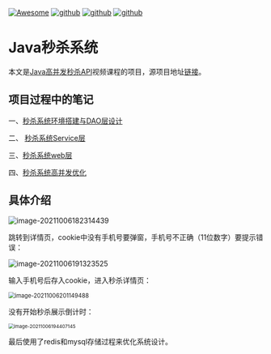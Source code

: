 [![Awesome](https://awesome.re/badge.svg)](https://awesome.re)
[![github](https://img.shields.io/badge/作者-hqinglau-blue.svg)](https://orzlinux.cn)
[![github](https://img.shields.io/badge/博客-orzlinux.cn-brightgreen.svg)](https://orzlinux.cn)
[![github](https://img.shields.io/badge/csdn-@hqinglau-orange.svg)](https://blog.csdn.net/qq_36704378?spm=1010.2135.3001.5343&type=blog)



# Java秒杀系统

本文是[Java高并发秒杀API](https://www.imooc.com/u/2145618/courses?sort=publish)视频课程的项目，源项目地址[链接](https://github.com/liyifeng1994/seckill)。

## 项目过程中的笔记

一、[秒杀系统环境搭建与DAO层设计](https://orzlinux.cn/blog/javaseckill1-20211004.html)

二、 [秒杀系统Service层](https://orzlinux.cn/blog/javaseckill2-20211005.html)

三、[秒杀系统web层](https://orzlinux.cn/blog/javaseckill3-20211005.html)

四、[秒杀系统高并发优化](https://orzlinux.cn/blog/javaseckill4-20211006.html)

## 具体介绍

![image-20211006182314439](https://gitee.com/hqinglau/img/raw/master/img/20211006182314.png)



跳转到详情页，cookie中没有手机号要弹窗，手机号不正确（11位数字）要提示错误：

![image-20211006191323525](https://gitee.com/hqinglau/img/raw/master/img/20211006191323.png)

输入手机号后存入cookie，进入秒杀详情页：

<img src="https://gitee.com/hqinglau/img/raw/master/img/20211006201149.png" alt="image-20211006201149488" style="zoom:80%;" />

没有开始秒杀展示倒计时：

<img src="https://gitee.com/hqinglau/img/raw/master/img/20211006194407.png" alt="image-20211006194407145" style="zoom:67%;" />

最后使用了redis和mysql存储过程来优化系统设计。
